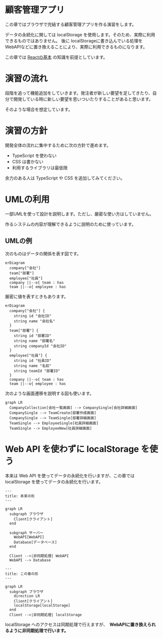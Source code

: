 # 顧客管理アプリ

この章ではブラウザで完結する顧客管理アプリを作る演習をします。

データの永続化に関しては localStorage を使用します。そのため、実際に利用できるものではありません。
後に localStorageに書き込んでいる処理をWebAPIなどに置き換えることにより、実際に利用できるものになります。

この章では [Reactの基本](../01-react-basic/README.md) の知識を前提としています。

# 演習の流れ

段階を追って機能追加をしていきます。発注者が新しい要望を足してきたり、自分で開発している時に新しい要望を思いついたりすることがあると思います。

そのような場合を想定しています。

# 演習の方針

開発全体の流れに集中するために次の方針で進めます。

- TypeScript を使わない
- CSS は書かない
- 利用するライブラリは最低限

余力のある人は TypeScript や CSS を追加してみてください。

# UMLの利用

一部UMLを使って設計を説明します。ただし、厳密な使い方はしていません。

作るシステムの内容が理解できるように説明のために使っています。

## UMLの例

次のものはデータの関係を表す図です。

```mermaid
erDiagram
  company["会社"]
  team["部署"]
  employee["社員"]
  company ||--o{ team : has
  team ||--o{ employee : has
```

厳密に値を表すときもあります。

```mermaid
erDiagram
  company["会社"] {
    string id "会社ID"
    string name "会社名"
  }
  team["部署"] {
    string id "部署ID"
    string name "部署名"
    string companyId "会社ID"
  }
  employee["社員"] {
    string id "社員ID"
    string name "名前"
    string teamId "部署ID"
  }
  company ||--o{ team : has
  team ||--o{ employee : has
```

次のような画面遷移を説明する図も使います。

```mermaid
graph LR
  CompanyCollection[会社一覧画面] --> CompanySingle[会社詳細画面]
  CompanySingle --> TeamCreate[部署作成画面]
  CompanySingle --> TeamSingle[部署詳細画面]
  TeamSingle --> EmployeeSingle[社員詳細画面]
  TeamSingle --> EmployeeNew[社員詳細画面]
```

# Web API を使わずに localStorage を使う

本来は Web API を使ってデータの永続化を行いますが、この章では localStorage を使ってデータの永続化を行います。

```mermaid
---
title: 本来の形
---

graph LR
  subgraph ブラウザ
    Client[クライアント]
  end

  subgraph サーバー
    WebAPI[WebAPI]
    Database[データベース]
  end

  Client -->|非同期処理| WebAPI
  WebAPI --> Database

```

```mermaid
---
title: この章の形
---

graph LR
  subgraph ブラウザ
    direction LR
    Client[クライアント]
    localStorage[localStorage]
  end
  Client -->|非同期処理| localStorage
```

localStorage へのアクセスは同期処理で行えますが、　**WebAPIに置き換えられるように非同期処理で行います。**
